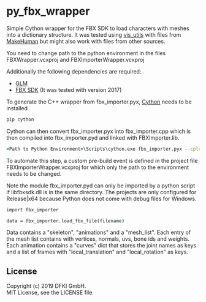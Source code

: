 # py_fbx_wrapper
Simple Cython wrapper for the FBX SDK to load characters with meshes into a dictionary structure. It was tested using [vis_utils](https://github.com/eherr/vis_utils) with files from [MakeHuman](http://www.makehumancommunity.org/) but might also work with files from other sources.

You need to change path to the python environment in the files FBXWrapper.vcxproj and FBXImporterWrapper.vcxproj 

Additionally the following dependencies are required:
- [GLM](https://glm.g-truc.net/0.9.9/index.html)
- [FBX SDK](https://www.autodesk.com/developer-network/platform-technologies/fbx-sdk-2020-0) (It was tested with version 2017)

To generate the C++ wrapper from fbx_importer.pyx, [Cython](https://cython.org/) needs to be installed 
```bat
pip cython
```

Cython can then convert fbx_importer.pyx into fbx_importer.cpp which is then compiled into fbx_importer.pyd and linked with FBXImporter.lib.
```bat
<Path to Python Environment>\Scripts\cython.exe fbx_importer.pyx --cplus
```

To automate this step, a custom pre-build event is defined in the project file FBXImporterWrapper.vcxproj for which only the path to the environment needs to be changed.

Note the module fbx_importer.pyd can only be imported by a python script if libfbxsdk.dll is in the same directory. The projects are only configured for Release|x64 because Python does not come with debug files for Windows.

```bat
import fbx_importer

data = fbx_importer.load_fbx_file(filename)

```
Data contains a "skeleton", "animations" and a "mesh_list". Each entry of the mesh list contains with vertices, normals, uvs, bone ids and weights. Each animation contains a "curves" dict that stores the joint names as keys and a list of frames with "local_translation" and "local_rotation" as keys.
 
## License
Copyright (c) 2019 DFKI GmbH.  
MIT License, see the LICENSE file.  